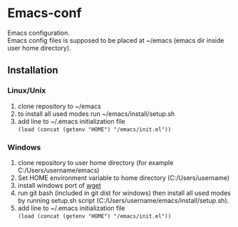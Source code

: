 # Emacs-conf
Emacs configuration.  
Emacs config files is supposed to be placed at ~/emacs (emacs dir inside user home directory).

## Installation

### Linux/Unix

1. clone repository to ~/emacs
2. to install all used modes run ~/emacs/install/setup.sh
3. add line to ~/.emacs initialization file  
    `(load (concat (getenv "HOME") "/emacs/init.el"))`

### Windows

1. clone repository to user home directory (for example C:/Users/username/emacs)
2. Set HOME environment variable to home directory (C:/Users/username)
3. install windows port of [wget](http://gnuwin32.sourceforge.net/packages/wget.htm)
4. run git bash (included in git dist for windows) then install all used modes by running setup.sh script (C:/Users/username/emacs/install/setup.sh).
5. add line to ~/.emacs initialization file  
    `(load (concat (getenv "HOME") "/emacs/init.el"))`
